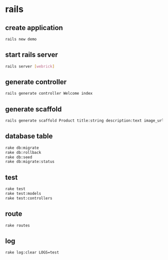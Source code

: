 # rails

## create application

```sh
rails new demo
```

## start rails server

```sh
rails server [webrick]
```

## generate controller

```sh
rails generate controller Welcome index
```

## generate scaffold

```sh
rails generate scaffold Product title:string description:text image_url:string price:decimal
```

## database table

```sh
rake db:migrate
rake db:rollback
rake db:seed
rake db:migrate:status
```

## test

```sh
rake test
rake test:models
rake test:controllers
```

## route

```sh
rake routes
```

## log

```sh
rake log:clear LOGS=test
```
